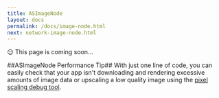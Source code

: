 ```yaml
---
title: ASImageNode
layout: docs
permalink: /docs/image-node.html
next: network-image-node.html
---
```


<div>😑 This page is coming soon...</div>

##ASImageNode Performance Tip##
With just one line of code, you can easily check that your app isn't downloading and rendering excessive amounts of image data or upscaling a low quality image using the <a href = "debug-tool-pixel-scaling.html">pixel scaling debug tool</a>.
